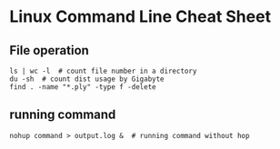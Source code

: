 # Linux Command Line Cheat Sheet

## File operation

```
ls | wc -l  # count file number in a directory
du -sh  # count dist usage by Gigabyte
find . -name "*.ply" -type f -delete
```


## running command

```
nohup command > output.log &  # running command without hop
```